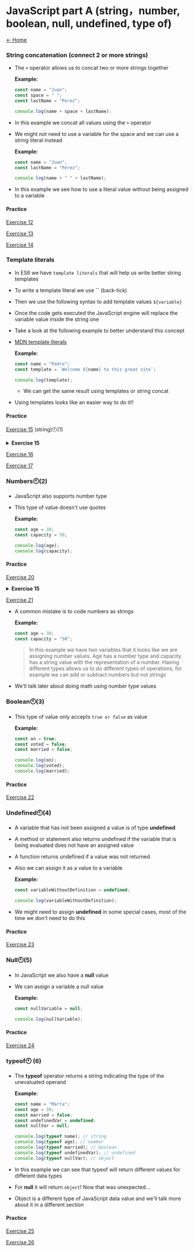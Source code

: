 
# JavaScript part A (string，number, boolean, null, undefined, type of)

[<- Home](README.md)
### String concatenation (connect 2 or more strings)

- The `+` operator allows us to concat two or more strings together

  **Example:**

  ```js
  const name = "Juan";
  const space = " ";
  const lastName = "Perez";

  console.log(name + space + lastName);
  ```

- In this example we concat all values using the `+` operator
- We might not need to use a variable for the space and we can use a string literal instead

  **Example:**

  ```js
  const name = "Juan";
  const lastName = "Perez";

  console.log(name + " " + lastName);
  ```
- In this example we see how to use a literal value without being assigned to a variable

#### Practice

[Exercise 12](./exercises/js/ex_12.md) 

[Exercise 13](./exercises/js/ex_13.md)

[Exercise 14](./exercises/js/ex_14.md)

### Template literals

- In ES6 we have `template literals` that will help us write better string templates
- To write a template literal we use **``** (back-tick)
- Then we use the following syntax to add template values `${variable}`
- Once the code gets executed the JavaScript engine will replace the variable value inside the string one
- Take a look at the following example to better understand this concept
- [MDN template literals](https://developer.mozilla.org/en-US/docs/Web/JavaScript/Reference/Template_literals)

  **Example:**

  ```js
  const name = "Pedro";
  const template = `Welcome ${name} to this great site`;

  console.log(template);
  ```

  - We can get the same result using templates or string concat
- Using templates looks like an easier way to do it!!

#### Practice

[Exercise 15](./exercises/js/ex_15.md) (string)🕙(1)
<details>
<summary><b>Exercise 15</b></summary>

# Exercise 15

* Create a new index15.js file
* Define a **best student name** variable (camel case)
* Assign the variable the class best student name (string)
* Use console.log to show the following message: The best student is: %bestStudentName%
* Use Template literals and interpolate the bestStudentName variable value

The result should be like:
```
The best student is Kevin
```

</details>

[Exercise 16](./exercises/js/ex_16.md)

[Exercise 17](./exercises/js/ex_17.md)


### Numbers🕙(2)

- JavaScript also supports number type
- This type of value doesn't use quotes

  **Example:**

  ```js
  const age = 38;
  const capacity = 50;

  console.log(age);
  console.log(capacity);
  ```

#### Practice

[Exercise 20](./exercises/js/ex_20.md)

<details>
<summary><b>Exercise 15</b></summary>

# Exercise 20

* Create a new index20.js file
* Define a **day** variable and assign todays day number (number)
* Define a **month** variable and assign todays month number (number) (from 1 to 12)
* Define a **year** variable and assign todays year (number) (4 digits)
* Use a template variable to show the date with the following format: d/m/yyyy
</details>

[Exercise 21](./exercises/js/ex_21.md)

- A common mistake is to code numbers as strings

  **Example:**

  ```js
  const age = 38;
  const capacity = "50";
  ```

  > In this example we have two variables that it looks like we are assigning number values.
  > Age has a number type and capacity has a string value with the representation of a number.
  > Having different types allows us to do different types of operations, for example we can add or subtract numbers but not strings

- We'll talk later about doing math using number type values

### Boolean🕙(3)

- This type of value only accepts `true or false` as value

  **Example:**

  ```js
  const on = true;
  const voted = false;
  const married = false;

  console.log(on);
  console.log(voted);
  console.log(married);
  ```

#### Practice

[Exercise 22](./exercises/js/ex_22.md)


### Undefined🕙(4)

- A variable that has not been assigned a value is of type **undefined**
- A method or statement also returns undefined if the variable that is being evaluated does not have an assigned value
- A function returns undefined if a value was not returned
- Also we can assign it as a value to a variable

  **Example:**

  ```js
  const variableWithoutDefinition = undefined;

  console.log(variableWithoutDefinition);
  ```

- We might need to assign **undefined** in some special cases, most of the time we don't need to do this

#### Practice

[Exercise 23](./exercises/js/ex_23.md)


### Null🕙(5)

- In JavaScript we also have a **null** value
- We can assign a variable a null value

  **Example:**

  ```js
  const nullVariable = null;

  console.log(nullVariable);
  ```
#### Practice

[Exercise 24](./exercises/js/ex_24.md)

### typeof🕙 (6)

- The **typeof** operator returns a string indicating the type of the unevaluated operand

  **Example:**

  ```js
  const name = "Marta";
  const age = 30;
  const married = false;
  const undefinedVar = undefined;
  const nullVar = null;

  console.log(typeof name); // string
  console.log(typeof age); // number
  console.log(typeof married); // boolean
  console.log(typeof undefinedVar); // undefined
  console.log(typeof nullVar); // object
  ```

- In this example we can see that typeof will return different values for different data types
- For **null** it will return `object`! Now that was unexpected...
- Object is a different type of JavaScript data value and we'll talk more about it in a different section

#### Practice

[Exercise 25](./exercises/js/ex_25.md)

[Exercise 26](./exercises/js/ex_26.md)